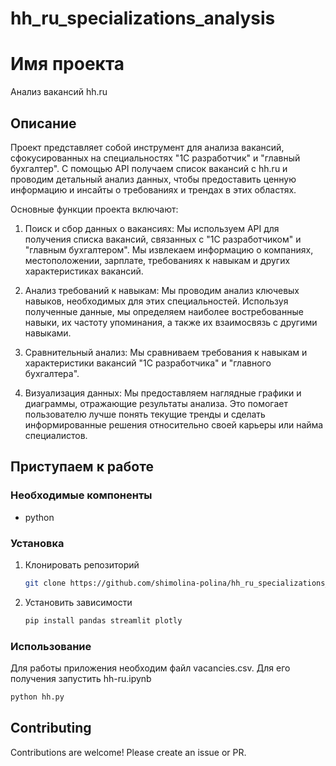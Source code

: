 # hh_ru_specializations_analysis

# Имя проекта

Анализ вакансий hh.ru

## Описание

Проект представляет собой инструмент для анализа вакансий, сфокусированных на специальностях "1С разработчик" и "главный бухгалтер". С помощью API получаем список вакансий с hh.ru и проводим детальный анализ данных, чтобы предоставить ценную информацию и инсайты о требованиях и трендах в этих областях.

Основные функции проекта включают:

1. Поиск и сбор данных о вакансиях: Мы используем API для получения списка вакансий, связанных с "1С разработчиком" и "главным бухгалтером". Мы извлекаем информацию о компаниях, местоположении, зарплате, требованиях к навыкам и других характеристиках вакансий.

2. Анализ требований к навыкам: Мы проводим анализ ключевых навыков, необходимых для этих специальностей. Используя полученные данные, мы определяем наиболее востребованные навыки, их частоту упоминания, а также их взаимосвязь с другими навыками.

3. Сравнительный анализ: Мы сравниваем требования к навыкам и характеристики вакансий "1С разработчика" и "главного бухгалтера". 

4. Визуализация данных: Мы предоставляем наглядные графики и диаграммы, отражающие результаты анализа. Это помогает пользователю лучше понять текущие тренды и сделать информированные решения относительно своей карьеры или найма специалистов.

## Приступаем к работе

### Необходимые компоненты

- python

### Установка

1. Клонировать репозиторий
   ```sh
   git clone https://github.com/shimolina-polina/hh_ru_specializations_analysis.git
   ```
2. Установить зависимости
   ```sh
   pip install pandas streamlit plotly
   ```
   
### Использование
Для работы приложения необходим файл vacancies.csv. Для его получения запустить hh-ru.ipynb
```sh
python hh.py
```

## Contributing

Contributions are welcome! Please create an issue or PR.

